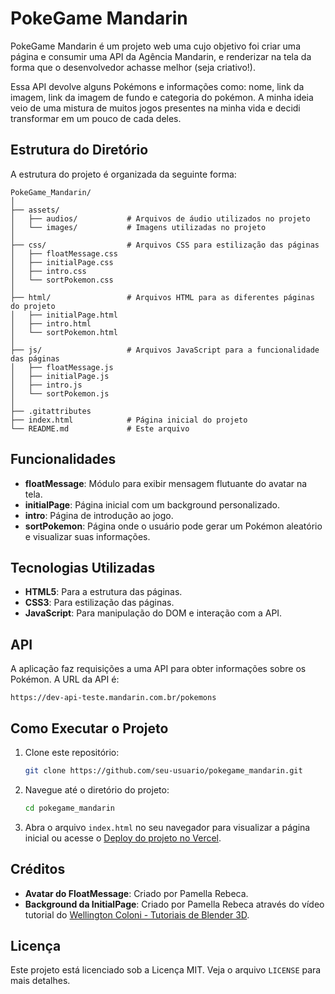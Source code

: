 # PokeGame Mandarin

PokeGame Mandarin é um projeto web uma cujo objetivo foi criar uma página e consumir uma API da Agência Mandarin, e renderizar na tela da forma que o desenvolvedor achasse melhor (seja criativo!).

Essa API devolve alguns Pokémons e informações como: nome, link da imagem, link da imagem de fundo e categoria do pokémon. A minha ideia veio de uma mistura de muitos jogos presentes na minha vida e decidi transformar em um pouco de cada deles.

## Estrutura do Diretório

A estrutura do projeto é organizada da seguinte forma:
```
PokeGame_Mandarin/
│
├── assets/
│   ├── audios/           # Arquivos de áudio utilizados no projeto
│   └── images/           # Imagens utilizadas no projeto
│
├── css/                  # Arquivos CSS para estilização das páginas
│   ├── floatMessage.css
│   ├── initialPage.css
│   ├── intro.css
│   └── sortPokemon.css
│
├── html/                 # Arquivos HTML para as diferentes páginas do projeto
│   ├── initialPage.html
│   ├── intro.html
│   └── sortPokemon.html
│
├── js/                   # Arquivos JavaScript para a funcionalidade das páginas
│   ├── floatMessage.js
│   ├── initialPage.js
│   ├── intro.js
│   └── sortPokemon.js
│
├── .gitattributes
├── index.html            # Página inicial do projeto
└── README.md             # Este arquivo
```
## Funcionalidades

- **floatMessage**: Módulo para exibir mensagem flutuante do avatar na tela.
- **initialPage**: Página inicial com um background personalizado.
- **intro**: Página de introdução ao jogo.
- **sortPokemon**: Página onde o usuário pode gerar um Pokémon aleatório e visualizar suas informações.

## Tecnologias Utilizadas

- **HTML5**: Para a estrutura das páginas.
- **CSS3**: Para estilização das páginas.
- **JavaScript**: Para manipulação do DOM e interação com a API.

## API

A aplicação faz requisições a uma API para obter informações sobre os Pokémon. A URL da API é:

```
https://dev-api-teste.mandarin.com.br/pokemons
```

## Como Executar o Projeto

1. Clone este repositório:
   ```bash
   git clone https://github.com/seu-usuario/pokegame_mandarin.git
   ```

2. Navegue até o diretório do projeto:
   ```bash
   cd pokegame_mandarin
   ```

3. Abra o arquivo `index.html` no seu navegador para visualizar a página inicial ou acesse o [Deploy do projeto no Vercel]([https://pamellabeca.github.io/pokeGame_Mandarin/](https://poke-game-mandarin.vercel.app/html/intro.html)).


## Créditos

- **Avatar do FloatMessage**: Criado por Pamella Rebeca.
- **Background da InitialPage**: Criado por Pamella Rebeca através do vídeo tutorial do [Wellington Coloni - Tutoriais de Blender 3D](https://youtube.com/playlist?list=PLuGCQAHfIDDvf6fn1Y0oLL1hDfeo_gsBi&si=PAkH8EcK3h6zKVQ8).

## Licença

Este projeto está licenciado sob a Licença MIT. Veja o arquivo `LICENSE` para mais detalhes.
